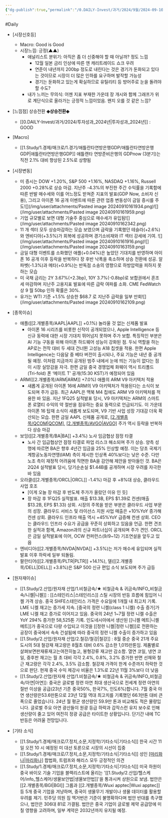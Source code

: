 ```yaml
---
{"dg-publish":true,"permalink":"/0.DAILY-Invest/과거/2024/9월/2024-09-10/","created":"2024-09-10T09:20:24.662+09:00","updated":"2025-06-03T20:08:44.079+09:00"}
---
```


#Daily 


- [시장신호등]
	- Macro: Good is Good
	- 시장느낌: 긍정(▲▲)
		- 애널리스트 분위기: 아직은 좀 더 신중해야 할 때 아닐까? 정도 느낌
			- 12월 일본 금리 인상에 따른 엔 캐리트레이드 쇼크 우려
			- 연준이 내년까지 200bp 정도로 내린다는 것은 경기가 둔화되고 있다는 것이므로 시장이 더 많은 인하를 요구하며 발작할 가능성
			- 경기는 둔화하고 있는게 확실하므로 유틸리티 등 방어주로 눈을 돌려야 할 수도?
		- 내가 느끼는 무의식: 어젠 지표 부재한 가운데 장 개시와 함께 그래프가 위로 계단식으로 올라가는 긍정적 느낌이었음. 왠지 오를 것 같은 느낌?


- [느낌점] 상승전환 **◈상승전환◈** 
	- [[0.DAILY-Invest/과거/2024/투자성과_2024년\|투자성과_2024년]] : GOOD


- [Macro]
	- [[1.Study/1.경제/매크로/1.경기/애틀란타연방은행GDP/애틀란타연방은행GDP\|애틀란타연방은행GDP]] 애틀랜타 연방준비은행의 GDPnow (3분기)는 직전 2.1% 대비 향상된 2.5%로 상향됨


- [시장변동]
	- 미 증시는 DOW +1.20%, S&P 500 +1.16%, NASDAQ +1.16%, Russell 2000 +0.28%로 상승 마감. 지난주 -4.3%의 부진한 주간 수익률을 기록함에 따른 반발 매수세와 이를 어느정도 받쳐준 지표의 발표(GDP Now, 소비자 신용), 그리고 아이폰 16 공개 이벤트에 따른 관련 업종 변동성이 금일 증시를 주도![](/img/user/attachments/Pasted image 20240910161934.png)![](/img/user/attachments/Pasted image 20240910161959.png)
	- 기업 규모별로 보면 대형 기술주 중심으로 매수세가 유입됨![](/img/user/attachments/Pasted image 20240910162342.png)
	- 11 개 섹터 모두 상승마감하는 모습 보였으며 급락을 기록했던 테슬라(+2.6%)와 엔비디아(+3.5%)가 회복에 성공하며 경기소비재와 IT 섹터 강세에 기여. ![](/img/user/attachments/Pasted image 20240910161916.png)![](/img/user/attachments/Pasted image 20240910163159.png)
	- 금일 대형 이벤트를 소화했던 애플(+0.04%)은 높았던 기대치를 반영하며 아이폰 16 공개 이후 등락을 반복하다 장 후반 낙폭을 축소하며 상승 전환에 성공. 알파벳(-1.3%)과 메타(+0.9%)는 반독점 소송의 영향으로 하방압력을 피하지 못하는 모습
	- 미 국채 금리는 2Y 3.67%(+2.3bp), 10Y 3.7%(-0.8bp)로 보합권에서 혼조세 마감하며 지난주 고용지표 발표에 따른 급락 여파를 소화. CME FedWatch 상 9 월 50bp 인하 확률은 30%. 
	- 유가는 WTI 기준 +1.5% 상승한 $68.7 로 지난주 급락을 일부 만회![](/img/user/attachments/Pasted image 20240910162109.png)


- [종목이슈]
	- 애플([[2.개별종목/AAPL\|AAPL]] +0.1%) 놀라울 것 없는 신제품 발표
		- 아이폰 16 시리즈를 비롯한 신작이 공개되었으나, Apple Intelligence 등 신규 동력에 대한 시장 기대치 뛰어넘지 못하며 주가 보합. 
		  특징적인 부분은 AI 기능 구동을 위해 아이폰 하드웨어 성능이 강화된 점. 두뇌 역할을 하는 AP로는 전작 대비 두 세대 건너뛴 고성능 A18 칩셋을 적용. 
		  한편 Apple Intelligence는 다음달 중 베타 버전이 출시되나, 주요 기능은 내년 중 공개될 예정. 이처럼 지금까지 공개된 범주 내에서 눈에 띄는 기능이 없다는 점이 시장 실망감을 자극. 한편 금일 중국 경쟁업체 화웨이 역시 트리폴드(Tri-fold) 폰 ‘메이트 T’ 공개(15:30 KST)가 예정되어 있음
	- ARM([[2.개별종목/ARM\|ARM]] +7.0%) 애플의 ARM V9 아키텍처 적용
		- 새롭게 공개된 아이폰 16에 ARM의 V9 아키텍처가 적용된다는 소식이 보도되며 주가 급등. 
		  최근 AAPL은 맥북 M4 칩에도 ARM V9 아키텍처를 적용한 바 있음. 지난 1FQ25 실적발표
		  당시, V9 아키텍처는 ARM의 스마트폰 로열티 수익의 약 절반을 점유하는 중요 동력으로 언급되기도. 이 가운데 아이폰 16 탑재 소식이 새롭게 보도되며, V9 기반 사업 성장 기대감 더욱 확산되는 모습. 
		  한편 금일 AAPL 신제품 공개로, [[2.개별종목/QCOM\|QCOM]](+1.6%), [[2.개별종목/AVGO\|AVGO]](+2.8%) 주가 역시 등락을 반복하다 상승 마감
	- 보잉([[2.개별종목/BA\|BA]] +3.4%) 노사 임금협상 잠정 타결
		- 노사 간 임급협상안 잠정 타결로 파업 리스크 해소되며 주가 상승. 양측 성명에 따르면 BA은 향후 4년간 임금을 25% 인상할 예정. 이는 당초 국제기계항공노동자연맹(IAM) 측이 제시한 인상폭 40%보다는 낮은 수준. 
		  다만 노조 측이 재정적 어려움에 직면한 BA을 감안해 제안을 받아들인 것. BA은 2Q24 실적발표 당시, 당기순손실 $1.44B를 공개하며 시장 우려를 자극한 바 있음
	- 오라클([[2.개별종목/ORCL\|ORCL]] -1.4%) 마감 후 +8%대 상승, 클라우드 사업 호조
		- [이게 오늘 장 마감 후 반도체 주가가 올랐던 이유 인 듯]
		- 장 마감 후 1FQ25 실적발표. 매출 $13.3B, EPS $1.39로 컨센(매출 $13.2B, EPS $1.33) 상회. 시장의 주목을 받은 부분은 클라우드 사업 부문의 성장. 
		  클라우드 서비스 및 라이선스 지원 사업 매출은 +10%YoY 증가해 컨센 상회. 클라우드 인프라 매출 역시 +45%YoY 급증해 컨센 상회. 
		  CEO는 클라우드 인프라 수요가 공급을 꾸준히 상회하고 있음을 언급. 한편 견조한 실적과 함께, Amazon과의 신규 파트너십이 공개되며 주가 견인. ORCL은 금일 실적발표에 이어, OCW 컨퍼런스(9/9~12) 기조연설을 앞두고 있음
	- 엔비디아([[2.개별종목/NVDA\|NVDA]] +3.5%)는 저가 매수세 유입되며 실적발표 이후 하락세 일부 되돌림.
	- 팔란티어([[2.개별종목/PLTR\|PLTR]] +14.1%), 델([[2.개별종목/DELL\|DELL]] +3.8%)은 S&P 500 신규 편입 소식 보도되며 주가 급등


- [원자재이슈]
	- [[1.Study/2.산업/원자재 산업/1.비철금속/★ 비철금속 & 귀금속/INFO_비철금속/니켈\|니켈]] : [[스테인리스\|스테인리스]] 스틸 시장의 반등 흐름에 힘입어 니켈 가격 상승. 중국 SHFE스테인리스 가격은 수요일에 1개월 내 최고치 기록. LME 니켈 재고는 증가세 지속. 
	  [중국의 정련 니켈(class 1 니켈) 수출 증가]가LME 니켈 재고 증가로 이어지고 있음. 중국의 24년 1~7월 정련 니켈 수출은 YoY 294% 증가한 58,525톤 기록. 
	  인도네시아에서 생산된 [[니켈 메트\|니켈 메트]]가 중국으로 다량 수입되고 이것을 [[정련 니켈\|정련 니켈]]로 전환하는 공장이 중국에서 속속 건설됨에 따라 중국의 정련 니켈 수출이 증가하고 있음
	- [[1.Study/2.산업/원자재 산업/2.철강/철강\|철강]] : 8월 중순 중국 21개 주요 도시의 5대 철강재 재고량은 8월초 대비 0.6% 감소한 1,015만톤임. 제품별로살펴보면판재류재고는여전히높고, 봉형강류 재고만 감소함. 
	  열연 코일, 냉연 코일, 중후판 재고는 월 초 대비 각각 2.4%, 0.8%, 3.2% 증가한 반면 선재와 철근 재고량은 각각 2.4%, 3.5% 감소함. 철강재 가격이 한계 수준까지 하락한 것으로 판단. 현재 중국 수익 제강사 비율은 1.3%로 22년 11월 3%보다 더 낮음
	- [[1.Study/2.산업/원자재 산업/1.비철금속/★ 비철금속 & 귀금속/INFO_비철금속/아연\|아연]]: 중국은 글로벌 정련 아연 최대 생산국으로 전세계 정련 아연의 절반 이상을 공급(23년 기준 중국50%, 한국7%, 인도6%)합니다. 7월 중국 아연 생산량은53.6만톤으로 23년 12월 역대 최고치를 기록했던 66.1만톤 대비 큰폭으로 줄었습니다. 
	  24년 월 평균 생산량인 59.9만 톤과 비교해도 적은 물량입니다. 글로벌 주요 아연 광산들이 원광 등급 하락과 갑작스런 유지 보수로 인해 생산량이 줄고 있어 여전히 정광 공급은 타이트한 상황입니다. 단기간 내에 TC 반등은 어려울 전망입니다. 


- [기타 소식]
	- [[1.Study/1.경제/매크로/7.정치,소문,지정학/기타소식\|기타소식]] 한국 시간 11 일 오전 10 시 예정된 미 대선 토론으로 시장의 시선이 집중
	- [[1.Study/1.경제/매크로/7.정치,소문,지정학/기타소식\|기타소식]] 성인 [[마리화나\|마리화나]]([[대마\|대마]]) 합법화, 트럼프와 해리스 모두 긍정적인 의견
	- [[1.Study/1.경제/매크로/7.정치,소문,지정학/기타소식\|기타소식]] 미국 하원이 중국 바이오 기술 기업을 블랙리스트에 올리는 '[[1.Study/2.산업/헬스케어/info_헬스케어/생물보안법\|생물보안법]]'을 통과시켜 상원으로 보냄. 법안은 [[2.개별종목/BGI\|BGI]] 그룹과 [[2.개별종목/Wuxi apptec\|Wuxi apptec]] 등 5개 중국 기업을 겨냥하며, 중국이 생물무기 개발이나 생물 데이터를 활용할 우려를 제기. 민주당 의원 짐 맥거번은 기준이 불명확하다며 법안 반대를 촉구했으나, 법안은 306대 81로 가결됨. 법안은 중국 기업이 글로벌 제약 공급망에 미칠 영향을 고려하며, 일부 계약은 2032년까지 유지될 예정.
